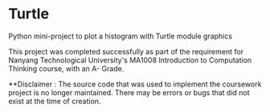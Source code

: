 # Turtle
Python mini-project to plot a histogram with Turtle module graphics

This project was completed successfully as part of the requirement for Nanyang Technological University's MA1008 Introduction to Computation Thinking course, with an A- Grade.

**Disclaimer : The source code that was used to implement the coursework project is no longer maintained. There may be errors or bugs that did not exist at the time of creation.
